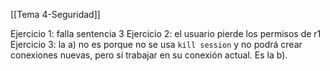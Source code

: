 [[Tema 4-Seguridad]]

Ejercicio 1: falla sentencia 3
Ejercicio 2: el usuario pierde los permisos de r1
Ejercicio 3: la a) no es porque no se usa `kill session` y no podrá crear conexiones nuevas, pero sí trabajar en su conexión actual. Es la b).
